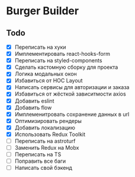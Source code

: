 # Burger Builder

## Todo

- [x] Переписать на хуки
- [x] Имплементировать react-hooks-form
- [x] Переписать на styled-components
- [x] Сделать кастомную сборку для проекта
- [x] Логика модальных окон
- [x] Избавиться от HOC Layout
- [x] Написать сервисы для авторизации и заказа
- [x] Избавиться от жёсткой зависитмости axios
- [x] Добавить eslint
- [x] Добавить flow
- [x] Имплеменитровать сохранение данных в url
- [x] Оптимизировать рендеры
- [x] Добавить локализацию
- [x] Использовать Redux Toolkit
- [ ] Переписать на astroturf
- [ ] Заменить Redux на Mobx
- [ ] Переписать на TS
- [ ] Поправить все баги
- [ ] Написать свой бэкенд
